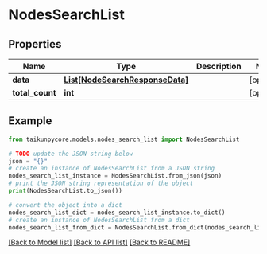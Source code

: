 # NodesSearchList


## Properties

Name | Type | Description | Notes
------------ | ------------- | ------------- | -------------
**data** | [**List[NodeSearchResponseData]**](NodeSearchResponseData.md) |  | [optional] 
**total_count** | **int** |  | [optional] 

## Example

```python
from taikunpycore.models.nodes_search_list import NodesSearchList

# TODO update the JSON string below
json = "{}"
# create an instance of NodesSearchList from a JSON string
nodes_search_list_instance = NodesSearchList.from_json(json)
# print the JSON string representation of the object
print(NodesSearchList.to_json())

# convert the object into a dict
nodes_search_list_dict = nodes_search_list_instance.to_dict()
# create an instance of NodesSearchList from a dict
nodes_search_list_from_dict = NodesSearchList.from_dict(nodes_search_list_dict)
```
[[Back to Model list]](../README.md#documentation-for-models) [[Back to API list]](../README.md#documentation-for-api-endpoints) [[Back to README]](../README.md)



